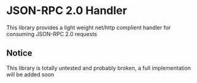 # JSON-RPC 2.0 Handler
This library provides a light weight net/http complient handler for consuming JSON-RPC 2.0 requests

## Notice
This library is totally untested and probably broken, a full implementation will be added soon
